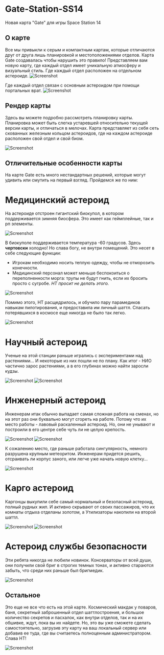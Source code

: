 # Gate-Station-SS14
Новая карта "Gate" для игры Space Station 14

## О карте
Все мы привыкли к серым и компактным картам, которые отличаются друг от друга лишь планировкой и местоположениями отделов. Карта Gate создавалась чтобы нарушить это правило! Представляем вам новую карту, где каждый отдел имеет уникальную атмосферу и визуальный стиль. Где каждый отдел расположен на отдельном астероиде. 
![Screenshot](https://github.com/TheShuEd/Gate-Station-SS14/blob/main/Images/Screenshot1.png)

Где каждый отдел связан с основным астероидом при помощи портальных врат.
![Screenshot](https://github.com/TheShuEd/Gate-Station-SS14/blob/main/Images/Screenshot13.png)


## Рендер карты
Здесь вы можете подробно рассмотреть планировку карты. Планировка может быть слегка устаревшей относительно текущей версии карты, и отличаться в мелочах.
Карта представляет из себя сеть скованных железным кольцом астероидов, где на каждом астероиде расположен свой отдел и свой биом.

![Screenshot](https://github.com/TheShuEd/Gate-Station-SS14/blob/main/Images/Render_Gate.png)


## Отличительные особенности карты
На карте Gate есть много нестандартных решений, которые могут удивить или смутить на первый взгляд. Пройдемся же по ним:

# Медицинский астероид
На астероиде отстроен гигантский биокупол, в котором поддерживается зимняя биосфера. Это имеет как геймплейные, так и рп элементы.

![Screenshot](https://github.com/TheShuEd/Gate-Station-SS14/blob/main/Images/Screenshot7.png)

В биокуполе поддерживается температура -60 градусов. Здесь **чертовски** холодно! Но слава богу, не внутри помещений.
Это несет в себе следующие функции:
* Игрокам необходимо носить теплую одежду, чтобы не отморозить конечности.
* Медицинский персонал может меньше беспокоиться о переполненности морга: трупы не будут гнить, если их бросить просто с сугробе. *НТ просит не делать этого.*

![Screenshot](https://github.com/TheShuEd/Gate-Station-SS14/blob/main/Images/Screenshot8.png)

Помимо этого, НТ расщедрилось, и обучило пару парамедиков навыкам пилотирования, и предоставила им личный шаттл. Спасать потерявшихся в космосе еще никогда не было так легко.

![Screenshot](https://github.com/TheShuEd/Gate-Station-SS14/blob/main/Images/Screenshot14.png)


# Научный астероид
Ученые на этой станции раньше игрались с экспериментами над растениями... И некоторые из них пошли не по плану. Как итог - НИО частично зарос растениями, а в его глубинах можно найти заросли кудзы.

![Screenshot](https://github.com/TheShuEd/Gate-Station-SS14/blob/main/Images/Screenshot2.png)
![Screenshot](https://github.com/TheShuEd/Gate-Station-SS14/blob/main/Images/Screenshot9.png)

# Инженерный астероид
Инженерам итак обычно выпадает самая сложная работа на сменах, но на этот раз они буквально могут сгореть на работе. Потому что их место работы - лавовый раскаленный астероид. Но, они не унывают и построили в его центре себе чуть ли не целую крепость.

![Screenshot](https://github.com/TheShuEd/Gate-Station-SS14/blob/main/Images/Screenshot5.png)
![Screenshot](https://github.com/TheShuEd/Gate-Station-SS14/blob/main/Images/Screenshot6.png)

К сожалению место, где раньше работала сингулярность, немного разрушена крупным метеоритом. Инженерам придется решить, отсраивать ли корпус заного, или легче уже начать новую клетку...

![Screenshot](https://github.com/TheShuEd/Gate-Station-SS14/blob/main/Images/Screenshot12.png) 

# Карго астероид
Каргонцы выкупили себе самый нормальный и безопасный астероид, полный рудных жил. И активно скрывают от своих пассажиров, что их комнаты отдыха отделаны золотом, а Утилизаторы накопили на второй шаттл.

![Screenshot](https://github.com/TheShuEd/Gate-Station-SS14/blob/main/Images/Screenshot10.png)
![Screenshot](https://github.com/TheShuEd/Gate-Station-SS14/blob/main/Images/Screenshot11.png)

# Астероид службы безопасности
Эти ребята никогда не любили новинок. Консерваторы от всей души, они получили свой бриг в строгих темных тонах, и активно стараются забыть, что среди них раньше был бригмедик.

![Screenshot](https://github.com/TheShuEd/Gate-Station-SS14/blob/main/Images/Screenshot4.png)

## Остальное
Это еще не все что есть на этой карте. Космический макдак у поваров, баня, секретный заброшенный отдел шаттлостроения, и большое количество секретов и пасхалок, как внутри отделов, так и на их обшивке, ждут, пока вы их найдете. Но, это вы уже сможете сделать самостоятельно, загрузив эту карту на ваш локальный сервер или добавив ее туда, где вы считаетесь полноценным администратором. Слава НТ!

![Screenshot](https://github.com/TheShuEd/Gate-Station-SS14/blob/main/Images/Screenshot3.png)
